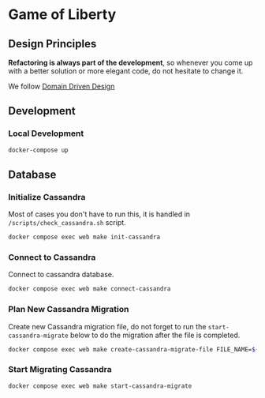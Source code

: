 # Game of Liberty

## Design Principles

**Refactoring is always part of the development**, so whenever you come up with a better solution or more elegant code, do not hesitate to change it.

We follow [Domain Driven Design](https://en.wikipedia.org/wiki/Domain-driven_design)

## Development

### Local Development

```bash
docker-compose up
```

## Database

### Initialize Cassandra

Most of cases you don't have to run this, it is handled in `/scripts/check_cassandra.sh` script.

```bash
docker compose exec web make init-cassandra
```

### Connect to Cassandra

Connect to cassandra database.

```bash
docker compose exec web make connect-cassandra
```

### Plan New Cassandra Migration

Create new Cassandra migration file, do not forget to run the `start-cassandra-migrate` below to do the migration after the file is completed.

```bash
docker compose exec web make create-cassandra-migrate-file FILE_NAME=${file_name_in_snake_case}
```

### Start Migrating Cassandra

```bash
docker compose exec web make start-cassandra-migrate
```
